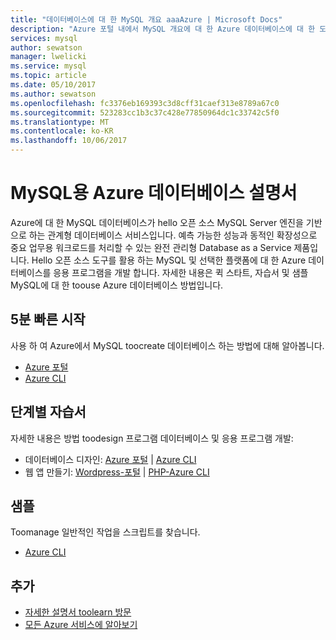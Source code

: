 ```yaml
---
title: "데이터베이스에 대 한 MySQL 개요 aaaAzure | Microsoft Docs"
description: "Azure 포털 내에서 MySQL 개요에 대 한 Azure 데이터베이스에 대 한 도움말 콘텐츠"
services: mysql
author: sewatson
manager: lwelicki
ms.service: mysql
ms.topic: article
ms.date: 05/10/2017
ms.author: sewatson
ms.openlocfilehash: fc3376eb169393c3d8cff31caef313e8789a67c0
ms.sourcegitcommit: 523283cc1b3c37c428e77850964dc1c33742c5f0
ms.translationtype: MT
ms.contentlocale: ko-KR
ms.lasthandoff: 10/06/2017
---
```

# <a name="azure-database-for-mysql-documentation"></a>MySQL용 Azure 데이터베이스 설명서

Azure에 대 한 MySQL 데이터베이스가 hello 오픈 소스 MySQL Server 엔진을 기반으로 하는 관계형 데이터베이스 서비스입니다.  예측 가능한 성능과 동적인 확장성으로 중요 업무용 워크로드를 처리할 수 있는 완전 관리형 Database as a Service 제품입니다. Hello 오픈 소스 도구를 활용 하는 MySQL 및 선택한 플랫폼에 대 한 Azure 데이터베이스를 응용 프로그램을 개발 합니다. 자세한 내용은 퀵 스타트, 자습서 및 샘플 MySQL에 대 한 toouse Azure 데이터베이스 방법입니다.

## <a name="5-minute-quickstarts"></a>5분 빠른 시작

사용 하 여 Azure에서 MySQL toocreate 데이터베이스 하는 방법에 대해 알아봅니다.

- [Azure 포털](/azure/mysql/quickstart-create-mysql-server-database-using-azure-portal)
- [Azure CLI](/azure/mysql/quickstart-create-mysql-server-database-using-azure-cli)

## <a name="step-by-step-tutorials"></a>단계별 자습서

자세한 내용은 방법 toodesign 프로그램 데이터베이스 및 응용 프로그램 개발:

- 데이터베이스 디자인: [Azure 포털](/azure/mysql/tutorial-design-database-using-portal) |  [Azure CLI](/azure/mysql/tutorial-design-database-using-cli)
- 웹 앱 만들기: [Wordpress-포털](/azure/app-service-web/app-service-web-create-web-app-from-marketplace?toc=%2fazure%2fmysql%2ftoc.json) |  [PHP-Azure CLI](/azure/app-service-web/app-service-web-tutorial-php-mysql?toc=%2fazure%2fmysql%2ftoc.json)

## <a name="samples"></a>샘플 

Toomanage 일반적인 작업을 스크립트를 찾습니다.

- [Azure CLI](/azure/mysql/reference-azure-cli)

## <a name="more"></a>추가

- [자세한 설명서 toolearn 방문](/azure/mysql/index)
- [모든 Azure 서비스에 알아보기](https://aka.ms/j3wr7y)